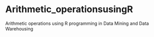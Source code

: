 # Arithmetic_operationsusingR
Arithmetic operations using R programming in Data Mining and Data Warehousing
